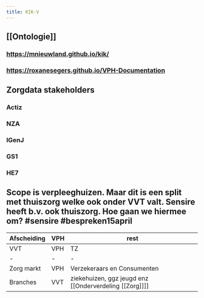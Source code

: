 ```yaml
---
title: KIK-V
---
```


## [[Ontologie]]
### https://mnieuwland.github.io/kik/
### https://roxanesegers.github.io/VPH-Documentation
## Zorgdata stakeholders
### Actiz
### NZA
### IGenJ
### GS1
### HE7
## Scope is verpleeghuizen. Maar dit is een split met thuiszorg welke ook onder VVT valt. Sensire heeft b.v. ook thuiszorg. Hoe gaan we hiermee om? #sensire #bespreken15april
|Afscheiding|VPH|rest|
|-|-|-|
|VVT|VPH|TZ|
|-|-|-|
|Zorg markt|VPH|Verzekeraars en Consumenten|
|Branches|VVT|ziekehuizen, ggz jeugd enz [[Onderverdeling [[Zorg]]]] |
